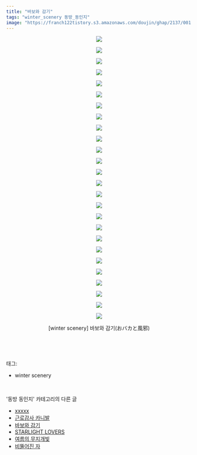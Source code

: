 ```yaml
---
title: "바보와 감기"
tags: "winter_scenery 동방_동인지"
image: "https://franch122tistory.s3.amazonaws.com/doujin/ghap/2137/001.jpg"
---
```

<div class="article">
<p style="text-align: center; clear: none; float: none;"><img src="{{ site.imgserver8 }}/ghap/2137/001.jpg"/></p>
<p style="text-align: center; clear: none; float: none;"><img src="{{ site.imgserver8 }}/ghap/2137/002.jpg"/></p>
<p style="text-align: center; clear: none; float: none;"><img src="{{ site.imgserver8 }}/ghap/2137/003.jpg"/></p>
<p style="text-align: center; clear: none; float: none;"><img src="{{ site.imgserver8 }}/ghap/2137/004.jpg"/></p>
<p style="text-align: center; clear: none; float: none;"><img src="{{ site.imgserver8 }}/ghap/2137/005.jpg"/></p>
<p style="text-align: center; clear: none; float: none;"><img src="{{ site.imgserver8 }}/ghap/2137/006.jpg"/></p>
<p style="text-align: center; clear: none; float: none;"><img src="{{ site.imgserver8 }}/ghap/2137/007.jpg"/></p>
<p style="text-align: center; clear: none; float: none;"><img src="{{ site.imgserver8 }}/ghap/2137/008.jpg"/></p>
<p style="text-align: center; clear: none; float: none;"><img src="{{ site.imgserver8 }}/ghap/2137/009.jpg"/></p>
<p style="text-align: center; clear: none; float: none;"><img src="{{ site.imgserver8 }}/ghap/2137/010.jpg"/></p>
<p style="text-align: center; clear: none; float: none;"><img src="{{ site.imgserver8 }}/ghap/2137/011.jpg"/></p>
<p style="text-align: center; clear: none; float: none;"><img src="{{ site.imgserver8 }}/ghap/2137/012.jpg"/></p>
<p style="text-align: center; clear: none; float: none;"><img src="{{ site.imgserver8 }}/ghap/2137/013.jpg"/></p>
<p style="text-align: center; clear: none; float: none;"><img src="{{ site.imgserver8 }}/ghap/2137/014.jpg"/></p>
<p style="text-align: center; clear: none; float: none;"><img src="{{ site.imgserver8 }}/ghap/2137/015.jpg"/></p>
<p style="text-align: center; clear: none; float: none;"><img src="{{ site.imgserver8 }}/ghap/2137/016.jpg"/></p>
<p style="text-align: center; clear: none; float: none;"><img src="{{ site.imgserver8 }}/ghap/2137/017.jpg"/></p>
<p style="text-align: center; clear: none; float: none;"><img src="{{ site.imgserver8 }}/ghap/2137/018.jpg"/></p>
<p style="text-align: center; clear: none; float: none;"><img src="{{ site.imgserver8 }}/ghap/2137/019.jpg"/></p>
<p style="text-align: center; clear: none; float: none;"><img src="{{ site.imgserver8 }}/ghap/2137/020.jpg"/></p>
<p style="text-align: center; clear: none; float: none;"><img src="{{ site.imgserver8 }}/ghap/2137/021.jpg"/></p>
<p style="text-align: center; clear: none; float: none;"><img src="{{ site.imgserver8 }}/ghap/2137/022.jpg"/></p>
<p style="text-align: center; clear: none; float: none;"><img src="{{ site.imgserver8 }}/ghap/2137/023.jpg"/></p>
<p style="text-align: center; clear: none; float: none;"><img src="{{ site.imgserver8 }}/ghap/2137/024.jpg"/></p>
<p style="text-align: center; clear: none; float: none;"><img src="{{ site.imgserver8 }}/ghap/2137/025.jpg"/></p>
<p style="text-align: center; clear: none; float: none;"><img src="{{ site.imgserver8 }}/ghap/2137/026.jpg"/></p>
<p style="text-align: center; clear: none; float: none;">[winter scenery] 바보와 감기(おバカと風邪)</p>
<p><br/></p>
</div><br/>
<div class="tagTrail">
<p>태그: </p>
<ul>
<li>winter scenery</li>
</ul>
</div><br/>
<div class="another">
<p>'동방 동인지' 카테고리의 다른 글</p>
<ul>
<li><a href="/ghap_2139">xxxxx</a></li>
<li><a href="/ghap_2138">근로감사 카니발</a></li>
<li><a href="/ghap_2137">바보와 감기</a></li>
<li><a href="/ghap_2129">STARLIGHT LOVERS</a></li>
<li><a href="/ghap_2128">여름의 무지개빛</a></li>
<li><a href="/ghap_2127">비뚤어진 자</a></li>
</ul>
</div><br/>
<div class="cb_module cb_fluid">
<div class="cb_wrt cb_profile">
</div><!-- commentList close -->
</div><br/>
